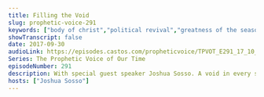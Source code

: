 ```yaml
---
title: Filling the Void
slug: prophetic-voice-291
keywords: ["body of christ","political revival","greatness of the season","opportunity","cultural revolution"]
showTranscript: false
date: 2017-09-30
audioLink: https://episodes.castos.com/propheticvoice/TPVOT_E291_17_10_01_Filling_the_Void.mp3
Series: The Prophetic Voice of Our Time
episodeNumber: 291
description: With special guest speaker Joshua Sosso. A void in every sector of society is growing and is waiting to be filled by the kingdom of God.
hosts: ["Joshua Sosso"]
---
```

